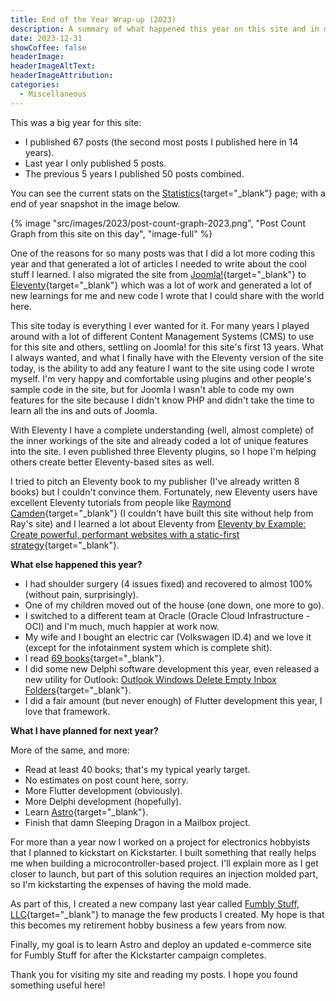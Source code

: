 ```yaml
---
title: End of the Year Wrap-up (2023)
description: A summary of what happened this year on this site and in my life.
date: 2023-12-31
showCoffee: false
headerImage: 
headerImageAltText: 
headerImageAttribution: 
categories:
  - Miscellaneous
---
```


This was a big year for this site:

* I published 67 posts (the second most posts I published here in 14 years).
* Last year I only published 5 posts.
* The previous 5 years I published 50 posts combined.

You can see the current stats on the [Statistics](/statistics){target="_blank"} page; with a end of year snapshot in the image below.

{% image "src/images/2023/post-count-graph-2023.png", "Post Count Graph from this site on this day", "image-full" %}

One of the reasons for so many posts was that I did a lot more coding this year and that generated a lot of articles I needed to write about the cool stuff I learned. I also migrated the site from [Joomla!](https://www.joomla.org/){target="_blank"} to [Eleventy](https://www.11ty.dev/){target="_blank"} which was a lot of work and generated a lot of new learnings for me and new code I wrote that I could share with the world here.

This site today is everything I ever wanted for it. For many years I played around with a lot of different Content Management Systems (CMS) to use for this site and others, settling on Joomla! for this site's first 13 years. What I always wanted, and what I finally have with the Eleventy version of the site today, is the ability to add any feature I want to the site using code I wrote myself. I'm very happy and comfortable using plugins and other people's sample code in the site, but for Joomla I wasn't able to code my own features for the site because I didn't know PHP and didn't take the time to learn all the ins and outs of Joomla.

With Eleventy I have a complete understanding (well, almost complete) of the inner workings of the site and already coded a lot of unique features into the site. I even published three Eleventy plugins, so I hope I'm helping others create better Eleventy-based sites as well.

I tried to pitch an Eleventy book to my publisher (I've already written 8 books) but I couldn't convince them. Fortunately, new Eleventy users have excellent Eleventy tutorials from people like [Raymond Camden](https://www.raymondcamden.com/){target="_blank"} (I couldn't have built this site without help from Ray's site) and I learned a lot about Eleventy from [Eleventy by Example: Create powerful, performant websites with a static-first strategy](https://www.amazon.com/Eleventy-Example-powerful-performant-static-first/dp/1804610496){target="_blank"}.

**What else happened this year?**

* I had shoulder surgery (4 issues fixed) and recovered to almost 100% (without pain, surprisingly).
* One of my children moved out of the house (one down, one more to go).
* I switched to a different team at Oracle (Oracle Cloud Infrastructure - OCI) and I'm much, much happier at work now.
* My wife and I bought an electric car (Volkswagen ID.4) and we love it (except for the infotainment system which is complete shit).
* I read [69 books](https://www.goodreads.com/user/show/51500942-john-wargo){target="_blank"}.
* I did some new Delphi software development this year, even released a new utility for Outlook: [Outlook Windows Delete Empty Inbox Folders](/posts/2023/outlook-windows-delete-empty-inbox-folders/){target="_blank"}.
* I did a fair amount (but never enough) of Flutter development this year, I love that framework.

**What I have planned for next year?**

More of the same, and more:

* Read at least 40 books; that's my typical yearly target.
* No estimates on post count here, sorry.
* More Flutter development (obviously).
* More Delphi development (hopefully).
* Learn [Astro](https://astro.build/){target="_blank"}.
* Finish that damn Sleeping Dragon in a Mailbox project.

For more than a year now I worked on a project for electronics hobbyists that I planned to kickstart on Kickstarter. I built something that really helps me when building a microcontroller-based project. I'll explain more as I get closer to launch, but part of this solution requires an injection molded part, so I'm kickstarting the expenses of having the mold made.

As part of this, I created a new company last year called [Fumbly Stuff, LLC](https://fumblystuff.com/){target="_blank"} to manage the few products I created. My hope is that this becomes my retirement hobby business a few years from now.

Finally, my goal is to learn Astro and deploy an updated e-commerce site for Fumbly Stuff for after the Kickstarter campaign completes.

Thank you for visiting my site and reading my posts. I hope you found something useful here!
